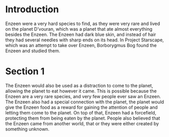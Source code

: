 # Introduction

Enzeen were a very hard species to find, as they were very rare and lived on the planet D’vouran, which was a planet that ate almost everything besides the Enzeen.
The Enzeen had dark blue skin, and instead of hair they had several needles with sharp ends on its head.
In Project Starscape, which was an attempt to take over Enzeen, Borborygmus Bog found the Enzeen and studied them.

# Section 1

The Enzeen would also be used as a distraction to come to the planet, allowing the planet to eat however it came.
This is possible because the Enzeen are a very rare species, and very few people ever saw an Enzeen.
The Enzeen also had a special connection with the planet, the planet would give the Enzeen food as a reward for gaining the attention of people and letting them come to the planet.
On top of that, Enzeen had a forcefield, protecting them from being eaten by the planet.
People also believed that the Enzeen came from another world, that or they were either created by something unknown.
